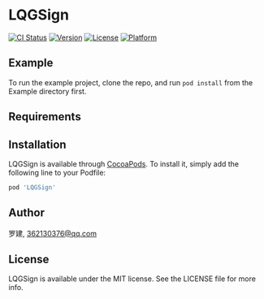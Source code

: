 # LQGSign

[![CI Status](https://img.shields.io/travis/罗建/LQGSign.svg?style=flat)](https://travis-ci.org/罗建/LQGSign)
[![Version](https://img.shields.io/cocoapods/v/LQGSign.svg?style=flat)](https://cocoapods.org/pods/LQGSign)
[![License](https://img.shields.io/cocoapods/l/LQGSign.svg?style=flat)](https://cocoapods.org/pods/LQGSign)
[![Platform](https://img.shields.io/cocoapods/p/LQGSign.svg?style=flat)](https://cocoapods.org/pods/LQGSign)

## Example

To run the example project, clone the repo, and run `pod install` from the Example directory first.

## Requirements

## Installation

LQGSign is available through [CocoaPods](https://cocoapods.org). To install
it, simply add the following line to your Podfile:

```ruby
pod 'LQGSign'
```

## Author

罗建, 362130376@qq.com

## License

LQGSign is available under the MIT license. See the LICENSE file for more info.
